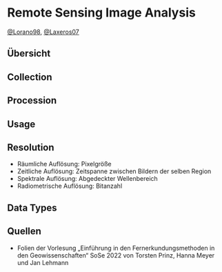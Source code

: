 # Remote Sensing Image Analysis
[@Lorano98](http://github.com/Lorano98/), [@Laxeros07](https://github.com/Laxeros07)

## Übersicht

## Collection

## Procession

## Usage

## Resolution
* Räumliche Auflösung: Pixelgröße
* Zeitliche Auflösung: Zeitspanne zwischen Bildern der selben Region
* Spektrale Auflösung: Abgedeckter Wellenbereich
* Radiometrische Auflösung: Bitanzahl

## Data Types

## Quellen
* Folien der Vorlesung „Einführung in den Fernerkundungsmethoden in den Geowissenschaften“ SoSe 2022 von Torsten Prinz, Hanna Meyer und Jan Lehmann
